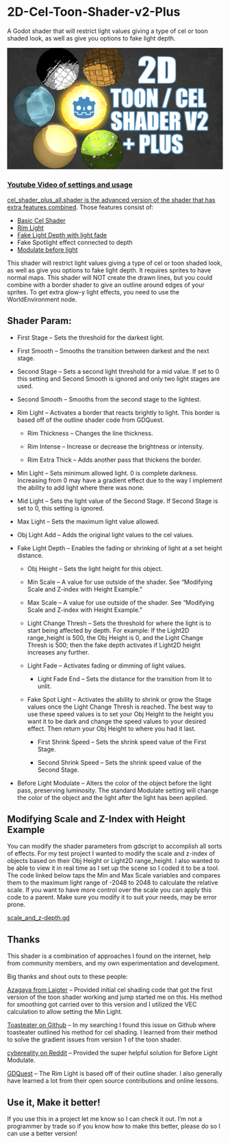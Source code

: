 # 2D-Cel-Toon-Shader-v2-Plus
A Godot shader that will restrict light values giving a type of cel or toon shaded look, as well as give you options to fake light depth.

[![Youtube Video of settings and usage](https://raw.githubusercontent.com/mightymochi/2D-Cel-Toon-Shader-v2-Plus/main/thumbnail_v2b.jpg)](https://youtu.be/PeRiM9EMqRE)
### [Youtube Video of settings and usage](https://youtu.be/PeRiM9EMqRE)

[cel_shader_plus_all.shader is the advanced version of the shader that has extra features combined](https://github.com/mightymochi/2D-Cel-Toon-Shader-v2-Plus/blob/main/shaders/cel_shader_plus_all.shader). Those features consist of:
- [Basic Cel Shader](https://github.com/mightymochi/2D-Cel-Toon-Shader-v2-Plus/blob/main/shaders/cel_shader_basic.shader)
- [Rim Light](https://github.com/mightymochi/2D-Cel-Toon-Shader-v2-Plus/blob/main/shaders/rim_light.shader)
- [Fake Light Depth with light fade](https://github.com/mightymochi/2D-Cel-Toon-Shader-v2-Plus/blob/main/shaders/2D_Light_Z-Depth.shader)
- Fake Spotlight effect connected to depth
- [Modulate before light](https://github.com/mightymochi/2D-Cel-Toon-Shader-v2-Plus/blob/main/shaders/modulate_before_light.shader)
 
This shader will restrict light values giving a type of cel or toon shaded look, as well as give you options to fake light depth. It requires sprites to have normal maps. This shader will NOT create the drawn lines, but you could combine with a border shader to give an outline around edges of your sprites. To get extra glow-y light effects, you need to use the WorldEnvironment node. 

## Shader Param:
- First Stage – Sets the threshold for the darkest light. 

- First Smooth – Smooths the transition between darkest and the next stage.

- Second Stage – Sets a second light threshold for a mid value. If set to 0 this setting and Second Smooth is ignored and only two light stages are used.

- Second Smooth – Smooths from the second stage to the lightest. 

- Rim Light – Activates a border that reacts brightly to light. This border is based off of the outline shader code from GDQuest.

  - Rim Thickness – Changes the line thickness.

  - Rim Intense – Increase or decrease the brightness or intensity.

  - Rim Extra Thick – Adds another pass that thickens the border.

- Min Light – Sets minimum allowed light. 0 is complete darkness. Increasing from 0 may have a gradient effect due to the way I implement the ability to add light where there was none.

- Mid Light – Sets the light value of the Second Stage. If Second Stage is set to 0, this setting is ignored.

- Max Light – Sets the maximum light value allowed. 

- Obj Light Add – Adds the original light values to the cel values. 

- Fake Light Depth – Enables the fading or shrinking of light at a set height distance.

  - Obj Height – Sets the light height for this object.

  - Min Scale – A value for use outside of the shader. See “Modifying Scale and Z-index with Height Example.”

  - Max Scale – A value for use outside of the shader. See “Modifying Scale and Z-index with Height Example.”

  - Light Change Thresh – Sets the threshold for where the light is to start being affected by depth. For example: If the Light2D range_height is 500, the Obj Height is 0, and the Light Change Thresh is 500; then the fake depth activates if Light2D height increases any further.

  - Light Fade – Activates fading or dimming of light values.

    - Light Fade End – Sets the distance for the transition from lit to unlit.

  - Fake Spot Light – Activates the ability to shrink or grow the Stage values once the Light Change Thresh is reached. The best way to use these speed values is to set your Obj Height to the height you want it to be dark and change the speed values to your desired effect. Then return your Obj Height to where you had it last.

    - First Shrink Speed – Sets the shrink speed value of the First Stage.

    - Second Shrink Speed – Sets the shrink speed value of the Second Stage.

- Before Light Modulate – Alters the color of the object before the light pass, preserving luminosity. The standard Modulate setting will change the color of the object and the light after the light has been applied.

## Modifying Scale and Z-Index with Height Example

You can modify the shader parameters from gdscript to accomplish all sorts of effects. For my test project I wanted to modify the scale and z-index of objects based on their Obj Height or Light2D range_height. I also wanted to be able to view it in real time as I set up the scene so I coded it to be a tool. The code linked below taps the Min and Max Scale variables and compares them to the maximum light range of -2048 to 2048 to calculate the relative scale. If you want to have more control over the scale you can apply this code to a parent. Make sure you modify it to suit your needs, may be error prone.

[scale_and_z-depth.gd](https://github.com/mightymochi/2D-Cel-Toon-Shader-v2-Plus/blob/main/extra_scripts/scale_and_z-depth.gd)

## Thanks

This shader is a combination of approaches I found on the internet, help from community members, and my own experimentation and development. 

Big thanks and shout outs to these people:

[Azagaya from Laigter](https://azagaya.itch.io/laigter) – Provided initial cel shading code that got the first version of the toon shader working and jump started me on this. His method for smoothing got carried over to this version and I utilized the VEC calculation to allow setting the Min Light. 

[Toasteater on Github](https://github.com/godotengine/godot/issues/27268) – In my searching I found this issue on Github where toasteater outlined his method for cel shading. I learned from their method to solve the gradient issues from version 1 of the toon shader. 

[cybereality on Reddit](https://www.reddit.com/r/godot/comments/n8vxw3/how_to_create_a_shader_that_mimics_canvas_modulate/gxl9kdh?utm_source=share&utm_medium=web2x&context=3) – Provided the super helpful solution for Before Light Modulate.

[GDQuest](https://www.gdquest.com/) – The Rim Light is based off of their outline shader. I also generally have learned a lot from their open source contributions and online lessons.


## Use it, Make it better!

If you use this in a project let me know so I can check it out. I’m not a programmer by trade so if you know how to make this better, please do so I can use a better version!
